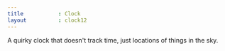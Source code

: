 ```yaml
---
title 			: Clock
layout			: clock12
---
```


A quirky clock that doesn't track time, just locations of things in the sky.  
 